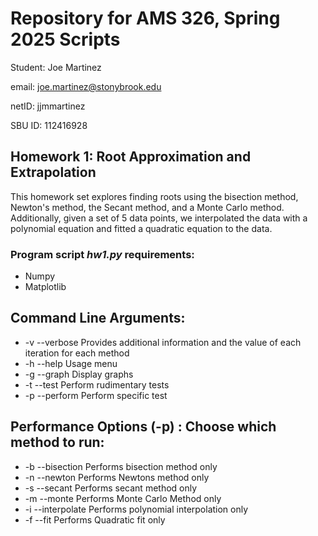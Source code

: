 
# Repository for AMS 326, Spring 2025 Scripts
Student: Joe Martinez

email: joe.martinez@stonybrook.edu

netID: jjmmartinez

SBU ID: 112416928

## Homework 1: Root Approximation and Extrapolation
This homework set explores finding roots using the bisection method, Newton's method, the Secant method, and a Monte Carlo method. Additionally, given a set of 5 data points, we interpolated the data with a polynomial equation and  fitted a quadratic equation to the data.

### Program script *hw1.py* requirements:
- Numpy
- Matplotlib

## Command Line Arguments: 
-   -v  --verbose       Provides additional information and the value of each iteration for each method
-   -h  --help          Usage menu
-   -g  --graph         Display graphs 
-   -t  --test          Perform rudimentary tests 
-   -p  --perform       Perform specific test


## Performance Options (-p) : Choose which method to run:
-   -b  --bisection         Performs bisection method only 
-   -n  --newton            Performs Newtons method only
-   -s  --secant            Performs secant method only
-   -m  --monte             Performs Monte Carlo Method only
-   -i  --interpolate       Performs polynomial interpolation only
-   -f  --fit               Performs Quadratic fit only